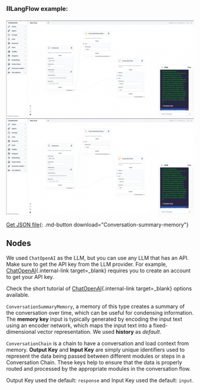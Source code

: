 ### ⛓️LangFlow example:
![Description](img/conversation-summary-memory.png#only-dark)
![Description](img/conversation-summary-memory.png#only-light)

[Get JSON file](data/Conversation-summary-memory.json){: .md-button download="Conversation-summary-memory"} 

## Nodes

We used `ChatOpenAI` as the LLM, but you can use any LLM that has an API. Make sure to get the API key from the LLM provider. For example, [ChatOpenAI](https://platform.openai.com/){.internal-link target=_blank} requires you to create an account to get your API key.

Check the short tutorial of [ChatOpenAI](llms.md#chatopenai){.internal-link target=_blank} options available.

`ConversationSummaryMemory`, a memory of this type creates a summary of the conversation over time, which can be useful for condensing information. The **memory key** input is typically generated by encoding the input text using an encoder network, which maps the input text into a fixed-dimensional vector representation. We used **history** as *default*.

`ConversationChain` is a chain to have a conversation and load context from memory. **Output Key** and **Input Key** are simply unique identifiers used to represent the data being passed between different modules or steps in a Conversation Chain. These keys help to ensure that the data is properly routed and processed by the appropriate modules in the conversation flow.

Output Key used the default: ``` response ``` and Input Key used the default: ``` input ```.